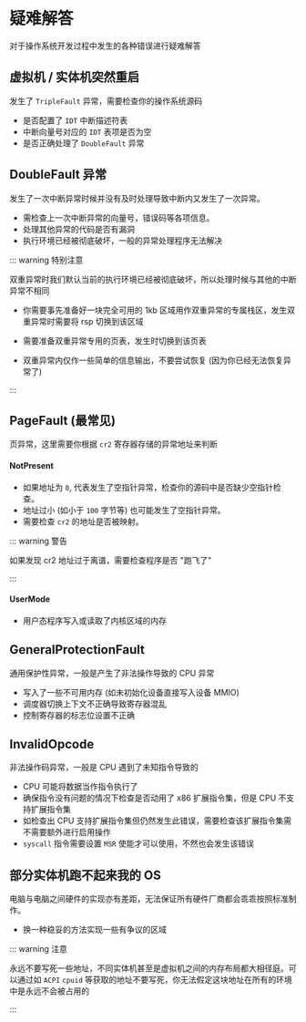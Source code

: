 # 疑难解答

对于操作系统开发过程中发生的各种错误进行疑难解答

## 虚拟机 / 实体机突然重启

发生了 `TripleFault` 异常，需要检查你的操作系统源码

- 是否配置了 `IDT` 中断描述符表
- 中断向量号对应的 `IDT` 表项是否为空
- 是否正确处理了 `DoubleFault` 异常

## DoubleFault 异常

发生了一次中断异常时候并没有及时处理导致中断内又发生了一次异常。

- 需检查上一次中断异常的向量号，错误码等各项信息。
- 处理其他异常的代码是否有漏洞
- 执行环境已经被彻底破坏，一般的异常处理程序无法解决

::: warning 特别注意

双重异常时我们默认当前的执行环境已经被彻底破坏，所以处理时候与其他的中断异常不相同

- 你需要事先准备好一块完全可用的 1kb 区域用作双重异常的专属栈区，发生双重异常时需要将 rsp 切换到该区域

- 需要准备双重异常专用的页表，发生时切换到该页表
- 双重异常内仅作一些简单的信息输出，不要尝试恢复 (因为你已经无法恢复异常了)

:::

## PageFault (最常见)

页异常，这里需要你根据 `cr2` 寄存器存储的异常地址来判断

#### NotPresent

- 如果地址为 `0`, 代表发生了空指针异常，检查你的源码中是否缺少空指针检查。
- 地址过小 (如小于 `100` 字节等) 也可能发生了空指针异常。
- 需要检查 `cr2` 的地址是否被映射。

::: warning 警告

如果发现 cr2 地址过于离谱，需要检查程序是否 "跑飞了"

:::

#### UserMode

- 用户态程序写入或读取了内核区域的内存

## GeneralProtectionFault

通用保护性异常，一般是产生了非法操作导致的 CPU 异常

- 写入了一些不可用内存 (如未初始化设备直接写入设备 MMIO)
- 调度器切换上下文不正确导致寄存器混乱
- 控制寄存器的标志位设置不正确

## InvalidOpcode

非法操作码异常，一般是 CPU 遇到了未知指令导致的

- CPU 可能将数据当作指令执行了
- 确保指令没有问题的情况下检查是否动用了 x86 扩展指令集，但是 CPU 不支持扩展指令集
- 如检查出 CPU 支持扩展指令集但仍然发生此错误，需要检查该扩展指令集需不需要额外进行启用操作
- `syscall` 指令需要设置 `MSR` 使能才可以使用，不然也会发生该错误

## 部分实体机跑不起来我的 OS

电脑与电脑之间硬件的实现亦有差距，无法保证所有硬件厂商都会乖乖按照标准制作。

- 换一种稳妥的方法实现一些有争议的区域

::: warning 注意

永远不要写死一些地址，不同实体机甚至是虚拟机之间的内存布局都大相径庭。可以通过如 `ACPI` `cpuid` 等获取的地址不要写死，你无法假定这块地址在所有的环境中是永远不会被占用的

:::
